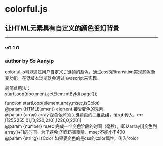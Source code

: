 colorful.js
===================================
让HTML元素具有自定义的颜色变幻背景
----------------------------------- 

----------------------------------- 
### v0.1.0<br />  
### author by So Aanyip<br />

colorful.js可以通过用户自定义关键帧的颜色，通过css3的transition实现颜色渐变功能。在低版本浏览器会通过javascript来实现。

最简单用法：<br />
startLoop(document.getElementById('page'));<br />

function startLoop(element,array,msec,isColor)<br />
@param  {HTMLElement} element 接受变色的元素<br />
@param  {array} array   变色依赖的关键颜色的二维数组，按rgb传入，ex: [[255,255,0],[0,220,220],[220,0,220]]<br />
@param  {number} msec    完成一个变色阶段的时间（毫秒），即从array[i]变色到array[i+1]的时间。为了避免
                         闪烁伤害眼睛，msec不能小于400<br />
@param  {string} isColor   如果要变色的是css的color属性，传入'color'<br />
	
